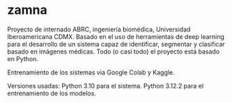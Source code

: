 # zamna

Proyecto de internado ABRC, ingeniería biomédica, Universidad Iberoamericana CDMX. Basado en el uso de herramientas de deep learning para el desarrollo de un sistema capaz de identificar, segmentar y clasificar basado en imágenes médicas. Todo (o casi todo) el proyecto está basado en Python.

Entrenamiento de los sistemas via Google Colab y Kaggle.

Versiones usadas: Python 3.10 para el sistema.
                  Python 3.12.2 para el entrenamiento de los modelos.
